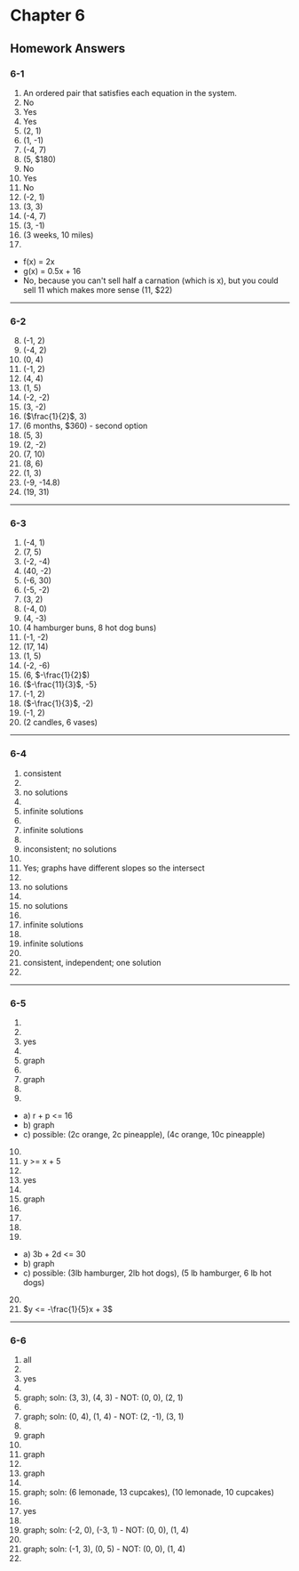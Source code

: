 # Chapter 6

## Homework Answers

### 6-1

1. An ordered pair that satisfies each equation in the system.
2. No
3. Yes
4. Yes
5. (2, 1)
6. (1, -1)
7. (-4, 7)
8. (5, $180)
9. No
10. Yes
11. No
12. (-2, 1)
13. (3, 3)
14. (-4, 7)
15. (3, -1)
16. (3 weeks, 10 miles)
17. 
  - f(x) = 2x
  - g(x) = 0.5x + 16
  - No, because you can't sell half a carnation (which is x), but you could sell 11 which makes more sense (11, $22)

---

### 6-2

8. (-1, 2)
9. (-4, 2)
10. (0, 4)
11. (-1, 2)
12. (4, 4)
13. (1, 5)
14. (-2, -2)
15. (3, -2)
16. ($\frac{1}{2}$, 3)
17. (6 months, $360) - second option
18. (5, 3)
19. (2, -2)
20. (7, 10)
21. (8, 6)
22. (1, 3)
23. (-9, -14.8)
24. (19, 31)

---

### 6-3

1. (-4, 1)
2. (7, 5)
3. (-2, -4)
4. (40, -2)
5. (-6, 30)
6. (-5, -2)
7. (3, 2)
8. (-4, 0)
9. (4, -3)
10. (4 hamburger buns, 8 hot dog buns)
11. (-1, -2)
12. (17, 14)
13. (1, 5)
14. (-2, -6)
15. (6, $-\frac{1}{2}$)
16. ($-\frac{11}{3}$, -5}
17. (-1, 2)
18. ($-\frac{1}{3}$, -2)
19. (-1, 2)
20. (2 candles, 6 vases)
 
---

### 6-4

1. consistent
2. 
3. no solutions
4. 
5. infinite solutions
6. 
7. infinite solutions
8. 
9. inconsistent; no solutions
10. 
11. Yes; graphs have different slopes so the intersect
12. 
13. no solutions
14. 
15. no solutions
16. 
17. infinite solutions
18. 
19. infinite solutions
20. 
21. consistent, independent; one solution
22. 

---

### 6-5

1. 
2. 
3. yes
4. 
5. graph
6. 
7. graph
8. 
9. 
  - a) r + p <= 16
  - b) graph
  - c) possible: (2c orange, 2c pineapple), (4c orange, 10c pineapple)
10. 
11. y >= x + 5
12. 
13. yes
14. 
15. graph
16. 
17. 
18. 
19. 
  - a) 3b + 2d <= 30
  - b) graph
  - c) possible: (3lb hamburger, 2lb hot dogs), (5 lb hamburger, 6 lb hot dogs)
20. 
21. $y <= -\frac{1}{5}x + 3$

---

### 6-6

1. all
2. 
3. yes
4. 
5. graph; soln: (3, 3), (4, 3) - NOT: (0, 0), (2, 1)
6. 
7. graph; soln: (0, 4), (1, 4) - NOT: (2, -1), (3, 1)
8. 
9. graph
10. 
11. graph
12. 
13. graph
14. 
15. graph; soln: (6 lemonade, 13 cupcakes), (10 lemonade, 10 cupcakes)
16. 
17. yes
18. 
19. graph; soln: (-2, 0), (-3, 1) - NOT: (0, 0), (1, 4)
20. 
21. graph; soln: (-1, 3), (0, 5) - NOT: (0, 0), (1, 4)
22. 
